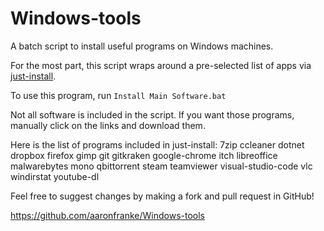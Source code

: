 
# Windows-tools

A batch script to install useful programs on Windows machines.

For the most part, this script wraps around a pre-selected list of apps via [just-install](https://github.com/just-install/just-install).

To use this program, run `Install Main Software.bat`

Not all software is included in the script. If you want those programs, manually click on the links and download them. 

Here is the list of programs included in just-install: 7zip ccleaner dotnet dropbox firefox gimp git gitkraken google-chrome itch libreoffice malwarebytes mono qbittorrent steam teamviewer visual-studio-code vlc windirstat youtube-dl

Feel free to suggest changes by making a fork and pull request in GitHub! 

https://github.com/aaronfranke/Windows-tools
